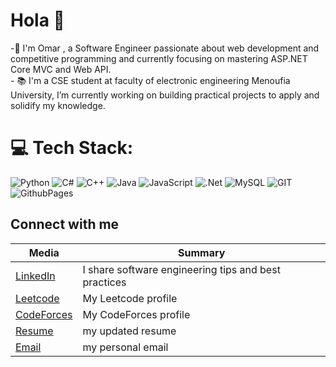 <h1 align="left">Hola 👋</h1>
-🌱 I'm Omar , a Software Engineer passionate about web development and competitive programming and currently focusing on mastering ASP.NET Core MVC and Web API.<br>- 📚 I'm a CSE student at faculty of electronic engineering Menoufia University, I’m currently working on building practical projects to apply and solidify my knowledge.

# 💻 Tech Stack:
![Python](https://img.shields.io/badge/Python-%23239120.svg?style=plastic&logo=c-sharp&logoColor=white)
![C#](https://img.shields.io/badge/c%23-%23239120.svg?style=plastic&logo=c-sharp&logoColor=white) ![C++](https://img.shields.io/badge/c++-%2300599C.svg?style=plastic&logo=c%2B%2B&logoColor=white) ![Java](https://img.shields.io/badge/java-%23ED8B00.svg?style=plastic&logo=openjdk&logoColor=white) ![JavaScript](https://img.shields.io/badge/javascript-%23323330.svg?style=plastic&logo=javascript&logoColor=%23F7DF1E) ![.Net](https://img.shields.io/badge/.NET-5C2D91?style=plastic&logo=.net&logoColor=white) ![MySQL](https://img.shields.io/badge/mysql-%2300000f.svg?style=plastic&logo=mysql&logoColor=white) ![GIT](https://img.shields.io/badge/Git-fc6d26?style=plastic&logo=git&logoColor=white) ![GithubPages](https://img.shields.io/badge/github%20pages-121013?style=plastic&logo=github&logoColor=white)  

Connect with me
------

| Media  | Summary |
| ------------- | ------------- |
| [LinkedIn](https://www.linkedin.com/in/omar-meska-2130381a6/)  | I share software engineering tips and best practices|
| [Leetcode](https://leetcode.com/u/Mrx30/) | My Leetcode profile |
| [CodeForces](https://codeforces.com/profile/0x30)  | My CodeForces profile|
| [Resume](https://drive.google.com/file/d/1Z4DXEyuIVe7gCV1FFJeDHuoHVlRIwR1l/view?usp=sharing) | my updated resume |
| <a href="omarmeska534@gmail.com">Email</a> | my personal email |
